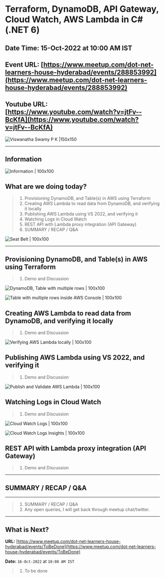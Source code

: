 # Terraform, DynamoDB, API Gateway, Cloud Watch, AWS Lambda in C# (.NET 6)

## Date Time: 15-Oct-2022 at 10:00 AM IST

## Event URL: [https://www.meetup.com/dot-net-learners-house-hyderabad/events/288853992](https://www.meetup.com/dot-net-learners-house-hyderabad/events/288853992)

## Youtube URL: [https://www.youtube.com/watch?v=jtFv--BcKfA](https://www.youtube.com/watch?v=jtFv--BcKfA)

![Viswanatha Swamy P K |150x150](./documentation/images/ViswanathaSwamyPK.PNG)

---

## Information

![Information | 100x100](./documentation/images/Information.PNG)

## What are we doing today?

> 1. Provisioning DynamoDB, and Table(s) in AWS using Terraform
> 1. Creating AWS Lambda to read data from DynamoDB, and verifying it locally
> 1. Publishing AWS Lambda using VS 2022, and verifying it
> 1. Watching Logs in Cloud Watch
> 1. REST API with Lambda proxy integration (API Gateway)
> 1. SUMMARY / RECAP / Q&A

![Seat Belt | 100x100](./documentation/images/SeatBelt.PNG)

---

## Provisioning DynamoDB, and Table(s) in AWS using Terraform

> 1. Demo and Discussion

![DynamoDB, Table with multiple rows | 100x100](./documentation/images/DyanmoDB_Terraform.PNG)

![Table with multiple rows inside AWS Console | 100x100](./documentation/images/DyanmoDB_Table.PNG)

## Creating AWS Lambda to read data from DynamoDB, and verifying it locally

> 1. Demo and Discussion

![Verifying AWS Lambda locally | 100x100](./documentation/images/AWSLambda_LocalVerification.PNG)

## Publishing AWS Lambda using VS 2022, and verifying it

> 1. Demo and Discussion

![Publish and Validate AWS Lambda | 100x100](./documentation/images/PublishAndValidateLambda.PNG)

## Watching Logs in Cloud Watch

> 1. Demo and Discussion

![Cloud Watch Logs | 100x100](./documentation/images/CloudWatch_Log_1.PNG)

![Cloud Watch Logs Insights | 100x100](./documentation/images/CloudWatch_Log_2.PNG)

## REST API with Lambda proxy integration (API Gateway)

> 1. Demo and Discussion

---

## SUMMARY / RECAP / Q&A

---

> 1. SUMMARY / RECAP / Q&A
> 2. Any open queries, I will get back through meetup chat/twitter.

---

## What is Next?

**URL:** [https://www.meetup.com/dot-net-learners-house-hyderabad/events/ToBeDone](https://www.meetup.com/dot-net-learners-house-hyderabad/events/ToBeDone)

**Date:** `16-Oct-2022` at `10:00 AM IST`

> 1. To be done
